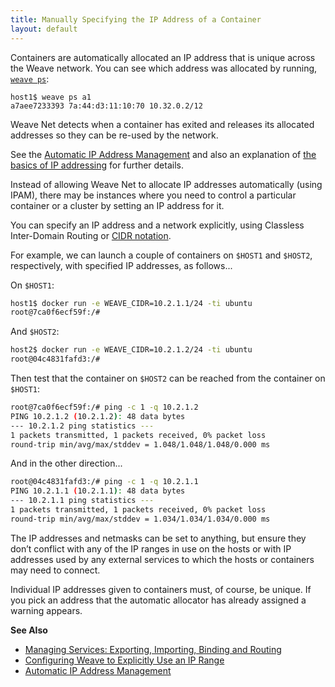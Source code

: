 ```yaml
---
title: Manually Specifying the IP Address of a Container
layout: default
---
```


Containers are automatically allocated an IP address that is unique across the Weave network. You can see which address was allocated by running, [`weave ps`](/site/troubleshooting.md#weave-status):

    host1$ weave ps a1
    a7aee7233393 7a:44:d3:11:10:70 10.32.0.2/12

Weave Net detects when a container has exited and releases its allocated addresses so they can be re-used by the network.

See the [Automatic IP Address Management](/site/ipam/overview-init-ipam.md) and also an explanation of [the basics of IP addressing](/site/ip-addresses/ip-addresses.md) for further details.

Instead of allowing Weave Net to allocate IP addresses automatically (using IPAM), there may be instances where you need to control a particular container or a cluster by setting an IP address for it.  

You can specify an IP address and a network explicitly, using Classless Inter-Domain Routing or [CIDR notation](https://en.wikipedia.org/wiki/Classless_Inter-Domain_Routing).

For example, we can launch a couple of containers on `$HOST1` and
`$HOST2`, respectively, with specified IP addresses, as follows...

On `$HOST1`:

~~~bash
host1$ docker run -e WEAVE_CIDR=10.2.1.1/24 -ti ubuntu
root@7ca0f6ecf59f:/#
~~~

And `$HOST2`:

~~~bash
host2$ docker run -e WEAVE_CIDR=10.2.1.2/24 -ti ubuntu
root@04c4831fafd3:/#
~~~

Then test that the container on `$HOST2` can be reached from the container on `$HOST1`:

~~~bash
root@7ca0f6ecf59f:/# ping -c 1 -q 10.2.1.2
PING 10.2.1.2 (10.2.1.2): 48 data bytes
--- 10.2.1.2 ping statistics ---
1 packets transmitted, 1 packets received, 0% packet loss
round-trip min/avg/max/stddev = 1.048/1.048/1.048/0.000 ms
~~~

And in the other direction...

~~~bash
root@04c4831fafd3:/# ping -c 1 -q 10.2.1.1
PING 10.2.1.1 (10.2.1.1): 48 data bytes
--- 10.2.1.1 ping statistics ---
1 packets transmitted, 1 packets received, 0% packet loss
round-trip min/avg/max/stddev = 1.034/1.034/1.034/0.000 ms
~~~

The IP addresses and netmasks can be set to anything, but ensure they don’t conflict with any of the IP ranges in use on the hosts or with IP addresses used by any external services to which the hosts or containers may need to connect. 

Individual IP addresses given to containers must, of course, be unique. If you pick an address that the automatic allocator has already assigned a warning appears.

**See Also**

 * [Managing Services: Exporting, Importing, Binding and Routing](/site/using-weave/service-management.md)
 * [Configuring Weave to Explicitly Use an IP Range](/site/ip-addresses/configuring-weave.md) 
 * [Automatic IP Address Management](/site/ipam/overview-init-ipam.md)   

